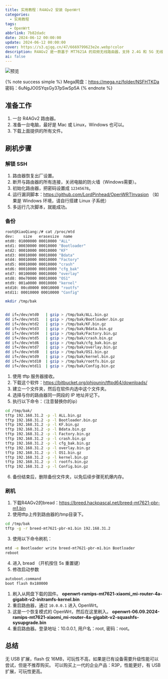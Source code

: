 ```yaml
---
title: 实用教程：R4AGv2 安装 OpenWrt
categories:
  - 实用教程
tags:
  - OpenWrt
abbrlink: 7b82dadc
date: 2024-06-12 00:00:00
update: 2024-06-12 00:00:00
cover: https://s3.qjqq.cn/47/6669799623e2e.webp!color
description: R4AGv2 是一款基于 MT7621A 的双频无线路由器，支持 2.4G 和 5G 无线网络，支持 1000M 有线网络，支持 USB3.0 和 SATA3.0，是一款非常适合 DIY 的路由器。本文将介绍如何在 R4AGv2 上安装 OpenWrt。
ai: false
---
```


![预览](https://s3.qjqq.cn/47/666983730f4f4.webp!color)

{% note success simple %}
Mega网盘：https://mega.nz/folder/NSFHTKDa
密码：6uNgJO0SYqsGy37pSwSp5A
{% endnote %}

## 准备工作

1. 一台 R4AGv2 路由器。
2. 准备一台电脑，最好是 Mac 或 Linux，Windows 也可以。
3. 下载上面提供的所有文件。

## 刷机步骤

### 解锁 SSH
1. 路由器恢复出厂设置。
2. 断开与路由器的所有连接，关闭电脑的防火墙（Windows需要）。
3. 初始化路由器，把密码设置成 `12345678`。
4. 运行漏洞脚本：https://github.com/LordPinhead/OpenWRTInvasion （如果是 Windows 环境，请自行搭建 Linux 子系统）
5. 多运行几次脚本，就能成功。
   
### 备份

```bash
root@XiaoQiang:/# cat /proc/mtd
dev:    size   erasesize  name
mtd0: 01000000 00010000 "ALL"
mtd1: 00030000 00010000 "Bootloader"
mtd2: 00010000 00010000 "KF"
mtd3: 00010000 00010000 "Bdata"
mtd4: 00010000 00010000 "Factory"
mtd5: 00010000 00010000 "crash"
mtd6: 00010000 00010000 "cfg_bak"
mtd7: 00100000 00010000 "overlay"
mtd8: 00e70000 00010000 "OS1"
mtd9: 001a0000 00010000 "kernel"
mtd10: 00cd0000 00010000 "rootfs"
mtd11: 00010000 00010000 "Config"
```

```bash
mkdir /tmp/bak


dd if=/dev/mtd0   | gzip > /tmp/bak/ALL.bin.gz
dd if=/dev/mtd1   | gzip > /tmp/bak/Bootloader.bin.gz
dd if=/dev/mtd2   | gzip > /tmp/bak/KF.bin.gz
dd if=/dev/mtd3   | gzip > /tmp/bak/Bdata.bin.gz
dd if=/dev/mtd4   | gzip > /tmp/bak/Factory.bin.gz
dd if=/dev/mtd5   | gzip > /tmp/bak/crash.bin.gz
dd if=/dev/mtd6   | gzip > /tmp/bak/cfg_bak.bin.gz
dd if=/dev/mtd7   | gzip > /tmp/bak/overlay.bin.gz
dd if=/dev/mtd8   | gzip > /tmp/bak/OS1.bin.gz
dd if=/dev/mtd9   | gzip > /tmp/bak/kernel.bin.gz
dd if=/dev/mtd10  | gzip > /tmp/bak/rootfs.bin.gz
dd if=/dev/mtd11  | gzip > /tmp/bak/Config.bin.gz
```

1. 使用 tftp 服务器接收。
2. 下载这个软件：https://bitbucket.org/phjounin/tftpd64/downloads/
3. 建立一个文件夹，然后在软件内选中这个文件夹。
4. 选择与你的路由器同一网段的 IP 地址并记下。
5. 执行以下命令：（注意替换你的ip）
  ```bash
  cd /tmp/bak/
  tftp 192.168.31.2 -p -l ALL.bin.gz
  tftp 192.168.31.2 -p -l Bootloader.bin.gz
  tftp 192.168.31.2 -p -l KF.bin.gz
  tftp 192.168.31.2 -p -l Bdata.bin.gz
  tftp 192.168.31.2 -p -l Factory.bin.gz
  tftp 192.168.31.2 -p -l crash.bin.gz
  tftp 192.168.31.2 -p -l cfg_bak.bin.gz
  tftp 192.168.31.2 -p -l overlay.bin.gz
  tftp 192.168.31.2 -p -l OS1.bin.gz
  tftp 192.168.31.2 -p -l kernel.bin.gz
  tftp 192.168.31.2 -p -l rootfs.bin.gz
  tftp 192.168.31.2 -p -l Config.bin.gz
  ```
6. 备份结束后，删除备份文件夹，以免后续步骤死机爆内存。
   
### 刷机

1. 下载R4AGv2的bread：https://breed.hackpascal.net/breed-mt7621-pbr-m1.bin
2. 使用tftp上传到路由器的/tmp目录下。
  ```bash
  cd /tmp/bak
  tftp -g -r breed-mt7621-pbr-m1.bin 192.168.31.2
  ```
3. 使用以下命令刷机：
  ```bash
  mtd -e Bootloader write breed-mt7621-pbr-m1.bin Bootloader
  reboot
  ```
4. 进入 bread （开机按住 5s 重置键）
5. 修改启动参数
  ```bash
  autoboot.command
  boot flash 0x180000
  ```
1. 刷入从网盘下载的固件。
   **openwrt-ramips-mt7621-xiaomi_mi-router-4a-gigabit-v2-initramfs-kernel.bin**
2. 重启路由器，通过 `10.0.0.1` 进入 OpenWrt。
3. 这是一个恢复模式的 OpenWrt，然后在这里刷入。
   **openwrt-06.09.2024-ramips-mt7621-xiaomi_mi-router-4a-gigabit-v2-squashfs-sysupgrade.bin**
4. 重启路由器。登录地址：10.0.0.1, 用户名：root, 密码：root。

## 总结

无 USB 扩展，flash 仅 16MB，可玩性不高，如果是已有设备需要升级性能可以尝试，但是不推荐购买。
可以购买上一代的企业产品：R3P，性能更好，有 USB 扩展，可玩性更高。 